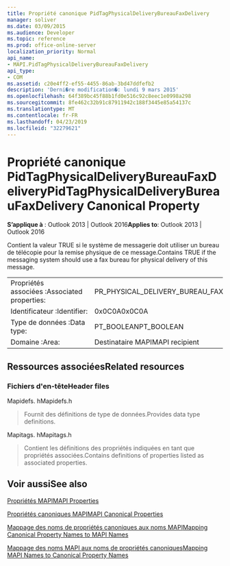```yaml
---
title: Propriété canonique PidTagPhysicalDeliveryBureauFaxDelivery
manager: soliver
ms.date: 03/09/2015
ms.audience: Developer
ms.topic: reference
ms.prod: office-online-server
localization_priority: Normal
api_name:
- MAPI.PidTagPhysicalDeliveryBureauFaxDelivery
api_type:
- COM
ms.assetid: c20e4ff2-ef55-4455-86ab-3bd47ddfefb2
description: 'Derni�re modification�: lundi 9 mars 2015'
ms.openlocfilehash: 64f389bc45f88b1fd0e516c92c8eec1e0998a298
ms.sourcegitcommit: 8fe462c32b91c87911942c188f3445e85a54137c
ms.translationtype: MT
ms.contentlocale: fr-FR
ms.lasthandoff: 04/23/2019
ms.locfileid: "32279621"
---
```

# <a name="pidtagphysicaldeliverybureaufaxdelivery-canonical-property"></a><span data-ttu-id="b9271-103">Propriété canonique PidTagPhysicalDeliveryBureauFaxDelivery</span><span class="sxs-lookup"><span data-stu-id="b9271-103">PidTagPhysicalDeliveryBureauFaxDelivery Canonical Property</span></span>

  
  
<span data-ttu-id="b9271-104">**S’applique à** : Outlook 2013 | Outlook 2016</span><span class="sxs-lookup"><span data-stu-id="b9271-104">**Applies to**: Outlook 2013 | Outlook 2016</span></span> 
  
<span data-ttu-id="b9271-105">Contient la valeur TRUE si le système de messagerie doit utiliser un bureau de télécopie pour la remise physique de ce message.</span><span class="sxs-lookup"><span data-stu-id="b9271-105">Contains TRUE if the messaging system should use a fax bureau for physical delivery of this message.</span></span>
  
|||
|:-----|:-----|
|<span data-ttu-id="b9271-106">Propriétés associées :</span><span class="sxs-lookup"><span data-stu-id="b9271-106">Associated properties:</span></span>  <br/> |<span data-ttu-id="b9271-107">PR_PHYSICAL_DELIVERY_BUREAU_FAX_DELIVERY</span><span class="sxs-lookup"><span data-stu-id="b9271-107">PR_PHYSICAL_DELIVERY_BUREAU_FAX_DELIVERY</span></span>  <br/> |
|<span data-ttu-id="b9271-108">Identificateur :</span><span class="sxs-lookup"><span data-stu-id="b9271-108">Identifier:</span></span>  <br/> |<span data-ttu-id="b9271-109">0x0C0A</span><span class="sxs-lookup"><span data-stu-id="b9271-109">0x0C0A</span></span>  <br/> |
|<span data-ttu-id="b9271-110">Type de données :</span><span class="sxs-lookup"><span data-stu-id="b9271-110">Data type:</span></span>  <br/> |<span data-ttu-id="b9271-111">PT_BOOLEAN</span><span class="sxs-lookup"><span data-stu-id="b9271-111">PT_BOOLEAN</span></span>  <br/> |
|<span data-ttu-id="b9271-112">Domaine :</span><span class="sxs-lookup"><span data-stu-id="b9271-112">Area:</span></span>  <br/> |<span data-ttu-id="b9271-113">Destinataire MAPI</span><span class="sxs-lookup"><span data-stu-id="b9271-113">MAPI recipient</span></span>  <br/> |
   
## <a name="related-resources"></a><span data-ttu-id="b9271-114">Ressources associées</span><span class="sxs-lookup"><span data-stu-id="b9271-114">Related resources</span></span>

### <a name="header-files"></a><span data-ttu-id="b9271-115">Fichiers d'en-tête</span><span class="sxs-lookup"><span data-stu-id="b9271-115">Header files</span></span>

<span data-ttu-id="b9271-116">Mapidefs. h</span><span class="sxs-lookup"><span data-stu-id="b9271-116">Mapidefs.h</span></span>
  
> <span data-ttu-id="b9271-117">Fournit des définitions de type de données.</span><span class="sxs-lookup"><span data-stu-id="b9271-117">Provides data type definitions.</span></span>
    
<span data-ttu-id="b9271-118">Mapitags. h</span><span class="sxs-lookup"><span data-stu-id="b9271-118">Mapitags.h</span></span>
  
> <span data-ttu-id="b9271-119">Contient les définitions des propriétés indiquées en tant que propriétés associées.</span><span class="sxs-lookup"><span data-stu-id="b9271-119">Contains definitions of properties listed as associated properties.</span></span>
    
## <a name="see-also"></a><span data-ttu-id="b9271-120">Voir aussi</span><span class="sxs-lookup"><span data-stu-id="b9271-120">See also</span></span>



[<span data-ttu-id="b9271-121">Propriétés MAPI</span><span class="sxs-lookup"><span data-stu-id="b9271-121">MAPI Properties</span></span>](mapi-properties.md)
  
[<span data-ttu-id="b9271-122">Propriétés canoniques MAPI</span><span class="sxs-lookup"><span data-stu-id="b9271-122">MAPI Canonical Properties</span></span>](mapi-canonical-properties.md)
  
[<span data-ttu-id="b9271-123">Mappage des noms de propriétés canoniques aux noms MAPI</span><span class="sxs-lookup"><span data-stu-id="b9271-123">Mapping Canonical Property Names to MAPI Names</span></span>](mapping-canonical-property-names-to-mapi-names.md)
  
[<span data-ttu-id="b9271-124">Mappage des noms MAPI aux noms de propriétés canoniques</span><span class="sxs-lookup"><span data-stu-id="b9271-124">Mapping MAPI Names to Canonical Property Names</span></span>](mapping-mapi-names-to-canonical-property-names.md)

